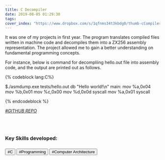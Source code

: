 ```yaml
---
title: C Decompiler
date: 2019-08-05 01:29:30
tags:
cover_index: "https://www.dropbox.com/s/1qfnms34t3kbdg0/thumb-cCompiler.jpg?raw=1"
---
```

It was one of my projects in first year. The program translates compiled files written in machine code and decompiles them into a ZX256 assembly representation. The project allowed me to gain a better understanding on fundamental programming concepts.

For instance, below is command for decompliing hello.out file into assembly code, and the output are printed out as follows.

{% codeblock lang:C%}

$./asmdump.exe tests/hello.out
        db "Hello world!\n"
main:   mov %a,0x04
        mov %b,0x01
        mov %c,0x00
        mov %d,0x0d
        syscall
        mov %a,0x01
        syscall

{% endcodeblock %}

<em><a href="https://github.com/elimkwan/C_Decompiler-Interpreter" target="_blank" rel="noopener">#GITHUB REPO
</a></em>

<br>
<br>
<h3>Key Skills developed:<h3>
<button>#C</button>  <button>#Programming</button>  <button>#Computer Architecture</button>